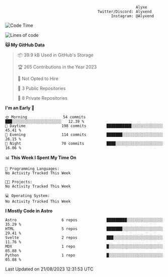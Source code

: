 ```text
                                                          Alyxe
                                         Twitter/Discord: Alyxend
                                               Instagram: @Alyxend
```

<!--START_SECTION:waka-->
![Code Time](http://img.shields.io/badge/Code%20Time-13%20hrs%204%20mins-blue)

![Lines of code](https://img.shields.io/badge/From%20Hello%20World%20I%27ve%20Written-101.6%20thousand%20lines%20of%20code-blue)

**🐱 My GitHub Data** 

> 📦 39.9 kB Used in GitHub's Storage 
 > 
> 🏆 265 Contributions in the Year 2023
 > 
> 🚫 Not Opted to Hire
 > 
> 📜 3 Public Repositories 
 > 
> 🔑 8 Private Repositories 
 > 
**I'm an Early 🐤** 

```text
🌞 Morning                54 commits          ███░░░░░░░░░░░░░░░░░░░░░░   12.39 % 
🌆 Daytime                198 commits         ███████████░░░░░░░░░░░░░░   45.41 % 
🌃 Evening                114 commits         ███████░░░░░░░░░░░░░░░░░░   26.15 % 
🌙 Night                  70 commits          ████░░░░░░░░░░░░░░░░░░░░░   16.06 % 
```


📊 **This Week I Spent My Time On** 

```text
💬 Programming Languages: 
No Activity Tracked This Week

🐱‍💻 Projects: 
No Activity Tracked This Week

💻 Operating System: 
No Activity Tracked This Week
```

**I Mostly Code in Astro** 

```text
Astro                    6 repos             █████████░░░░░░░░░░░░░░░░   35.29 % 
HTML                     5 repos             ███████░░░░░░░░░░░░░░░░░░   29.41 % 
Svelte                   2 repos             ███░░░░░░░░░░░░░░░░░░░░░░   11.76 % 
MDX                      1 repo              █░░░░░░░░░░░░░░░░░░░░░░░░   05.88 % 
Python                   1 repo              █░░░░░░░░░░░░░░░░░░░░░░░░   05.88 % 
```




 Last Updated on 21/08/2023 12:31:53 UTC
<!--END_SECTION:waka-->
